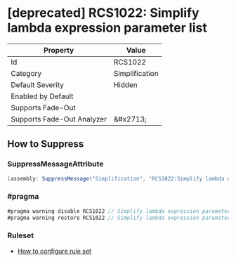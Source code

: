 # \[deprecated\] RCS1022: Simplify lambda expression parameter list

| Property | Value |
| -------- | ----- |
| Id | RCS1022 |
| Category | Simplification |
| Default Severity | Hidden |
| Enabled by Default |  |
| Supports Fade\-Out |  |
| Supports Fade\-Out Analyzer | &\#x2713; |

## How to Suppress

### SuppressMessageAttribute

```csharp
[assembly: SuppressMessage("Simplification", "RCS1022:Simplify lambda expression parameter list.", Justification = "<Pending>")]
```

### \#pragma

```csharp
#pragma warning disable RCS1022 // Simplify lambda expression parameter list.
#pragma warning restore RCS1022 // Simplify lambda expression parameter list.
```

### Ruleset

* [How to configure rule set](../HowToConfigureAnalyzers.md)
